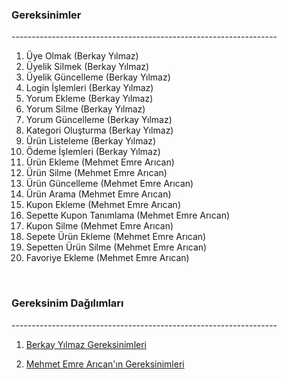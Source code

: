 <h3>Gereksinimler</h3>
------------------------------------------------------------------
</br>

1. Üye Olmak (Berkay Yılmaz)
2. Üyelik Silmek (Berkay Yılmaz)
3. Üyelik Güncelleme (Berkay Yılmaz)
4. Login İşlemleri (Berkay Yılmaz)
5. Yorum Ekleme (Berkay Yılmaz)
6. Yorum Silme (Berkay Yılmaz)
7. Yorum Güncelleme (Berkay Yılmaz)
8. Kategori Oluşturma (Berkay Yılmaz)
9. Ürün Listeleme (Berkay Yılmaz)
10. Ödeme İşlemleri (Berkay Yılmaz)
11. Ürün Ekleme (Mehmet Emre Arıcan)
12. Ürün Silme (Mehmet Emre Arıcan)
13. Ürün Güncelleme (Mehmet Emre Arıcan) 
14. Ürün Arama (Mehmet Emre Arıcan)
15. Kupon Ekleme (Mehmet Emre Arıcan)
16. Sepette Kupon Tanımlama (Mehmet Emre Arıcan)
17. Kupon Silme (Mehmet Emre Arıcan)
18. Sepete Ürün Ekleme (Mehmet Emre Arıcan)
19. Sepetten Ürün Silme (Mehmet Emre Arıcan)
20. Favoriye Ekleme (Mehmet Emre Arıcan)

</br>
<h3>Gereksinim Dağılımları</h3>
------------------------------------------------------------------

1. [Berkay Yılmaz Gereksinimleri](../Proje-Dosyalari/Gereksinim-Analizleri/Berkay-Yilmaz-Gereksinimler.md)

2. [Mehmet Emre Arıcan'ın Gereksinimleri](../Proje-Dosyalari/Gereksinim-Analizleri/Mehmet-Emre-Arican-Gereksinimler.md)